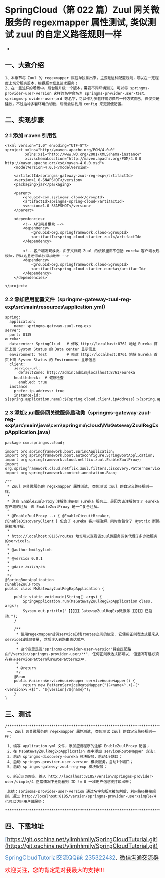 # SpringCloud（第 022 篇）Zuul 网关微服务的 regexmapper 属性测试, 类似测试 zuul 的自定义路径规则一样
-

## 一、大致介绍

``` 
1、本章节将 Zuul 的 regexmapper 属性单独拿出来，主要是这种配置规则，可以在一定程度上切分服务版本，根据版本信息请求服务；
2、在一些这样的场景中，后台每升级一个版本，需要不同环境测试，可以将 springms-provider-user-version 这样的名字命名为 springms-provider-user-test、springms-provider-user-prd 等名字，可以作为多套环境切换的一种方式而已，仅仅只是建议，不过这种多套环境的切换，后面会讲到用 config 来更简便配置。
```

## 二、实现步骤

### 2.1 添加 maven 引用包
``` 
<?xml version="1.0" encoding="UTF-8"?>
<project xmlns="http://maven.apache.org/POM/4.0.0"
         xmlns:xsi="http://www.w3.org/2001/XMLSchema-instance"
         xsi:schemaLocation="http://maven.apache.org/POM/4.0.0 http://maven.apache.org/xsd/maven-4.0.0.xsd">
    <modelVersion>4.0.0</modelVersion>

    <artifactId>springms-gateway-zuul-reg-exp</artifactId>
    <version>1.0-SNAPSHOT</version>
    <packaging>jar</packaging>

    <parent>
        <groupId>com.springms.cloud</groupId>
        <artifactId>springms-spring-cloud</artifactId>
        <version>1.0-SNAPSHOT</version>
    </parent>

    <dependencies>
        <!-- API网关模块 -->
        <dependency>
            <groupId>org.springframework.cloud</groupId>
            <artifactId>spring-cloud-starter-zuul</artifactId>
        </dependency>

        <!-- 客户端发现模块，由于文档说 Zuul 的依赖里面不包括 eureka 客户端发现模块，所以这里还得单独添加进来 -->
        <dependency>
            <groupId>org.springframework.cloud</groupId>
            <artifactId>spring-cloud-starter-eureka</artifactId>
        </dependency>
    </dependencies>

</project>
```


### 2.2 添加应用配置文件（springms-gateway-zuul-reg-exp\src\main\resources\application.yml）
``` 
spring:
  application:
    name: springms-gateway-zuul-reg-exp
server:
  port: 8185
eureka:
  datacenter: SpringCloud   # 修改 http://localhost:8761 地址 Eureka 首页上面 System Status 的 Data center 显示信息
  environment: Test         # 修改 http://localhost:8761 地址 Eureka 首页上面 System Status 的 Environment 显示信息
  client:
    service-url:
      defaultZone: http://admin:admin@localhost:8761/eureka
    healthcheck:  # 健康检查
      enabled: true
  instance:
    prefer-ip-address: true
    instance-id: ${spring.application.name}:${spring.cloud.client.ipAddress}:${spring.application.instance_id:${server.port}}

```





### 2.3 添加zuul服务网关微服务启动类（springms-gateway-zuul-reg-exp\src\main\java\com\springms\cloud\MsGatewayZuulRegExpApplication.java）
``` 
package com.springms.cloud;

import org.springframework.boot.SpringApplication;
import org.springframework.boot.autoconfigure.SpringBootApplication;
import org.springframework.cloud.netflix.zuul.EnableZuulProxy;
import org.springframework.cloud.netflix.zuul.filters.discovery.PatternServiceRouteMapper;
import org.springframework.context.annotation.Bean;

/**
 * Zuul 网关微服务的 regexmapper 属性测试, 类似测试 zuul 的自定义路径规则一样。
 *
 * 注意 EnableZuulProxy 注解能注册到 eureka 服务上，是因为该注解包含了 eureka 客户端的注解，该 EnableZuulProxy 是一个复合注解。
 *
 * @EnableZuulProxy --> { @EnableCircuitBreaker、@EnableDiscoveryClient } 包含了 eureka 客户端注解，同时也包含了 Hystrix 断路器模块注解。
 *
 * http://localhost:8185/routes 地址可以查看该zuul微服务网关代理了多少微服务的serviceId。
 *
 * @author hmilyylimh
 *
 * @version 0.0.1
 *
 * @date 2017/9/26
 *
 */
@SpringBootApplication
@EnableZuulProxy
public class MsGatewayZuulRegExpApplication {

    public static void main(String[] args) {
        SpringApplication.run(MsGatewayZuulRegExpApplication.class, args);
        System.out.println("【【【【【【 GatewayZuulRegExp微服务 】】】】】】已启动.");
    }

    /**
     * 使用regexmapper提供serviceId和routes之间的绑定. 它使用正则表达式组来从serviceId提取变量, 然后注入到路由表达式中。
     *
     * 这个意思是说"springms-provider-user-version"将会匹配路由"/version/springms-provider-user/**". 任何正则表达式都可以, 但是所有组必须存在于servicePattern和routePattern之中.
     *
     * @return
     */
    @Bean
    public PatternServiceRouteMapper serviceRouteMapper() {
        return new PatternServiceRouteMapper("(?<name>^.+)-(?<version>v.+$)", "${version}/${name}");
    }
}
```



## 三、测试

``` 
/****************************************************************************************
 一、Zuul 网关微服务的 regexmapper 属性测试, 类似测试 zuul 的自定义路径规则一样：

 1、编写 application.yml 文件，添加应用程序的注解 EnableZuulProxy 配置；
 2、在 MsGatewayZuulRegExpApplication 类中添加 serviceRouteMapper 方法；
 3、启动 springms-discovery-eureka 模块服务，启动1个端口；
 4、启动 springms-provider-user-version 模块服务，启动1个端口；
 5、启动 springms-gateway-zuul-reg-exp 模块服务；

 6、新起网页页签，输入 http://localhost:8185/version/springms-provider-user/simple/4 正常情况下是能看到 ID != 0 一堆用户信息被打印出来；

 总结：springms-provider-user-version 通过名字和版本被切割后，利用路径拼接规则，通过 http://localhost:8185/version/springms-provider-user/simple/4 也可以访问用户微服务；
 ****************************************************************************************/
```


## 四、下载地址

<font color=#4183C4 size=4>[https://git.oschina.net/ylimhhmily/SpringCloudTutorial.git](https://git.oschina.net/ylimhhmily/SpringCloudTutorial.git)</font>

<font color=#4183C4 size=4>SpringCloudTutorial交流QQ群: 235322432</font>、<font color=#4183C4 size=4>[微信沟通交流群](https://gitee.com/ylimhhmily/SpringCloudTutorial/blob/master/doc/qrcode/SpringCloudWeixinQrcode.png)</font>

<font color=red size=4>欢迎关注，您的肯定是对我最大的支持!!!</font>






























